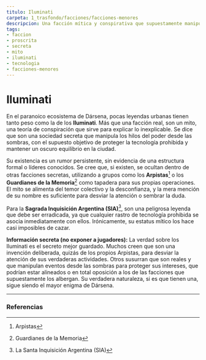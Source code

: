 ```yaml
---
titulo: Iluminati
carpeta: 1_trasfondo/facciones/facciones-menores
descripcion: Una facción mítica y conspirativa que supuestamente manipula los hilos del poder en Dársena. Su existencia es más un rumor que una realidad, pero el miedo a su influencia es un arma en sí misma.
tags:
- faccion
- proscrita
- secreta
- mito
- iluminati
- tecnologia
- facciones-menores
---
```


# Iluminati

En el paranoico ecosistema de Dársena, pocas leyendas urbanas tienen tanto peso como la de los **Iluminati**. Más que una facción real, son un mito, una teoría de conspiración que sirve para explicar lo inexplicable. Se dice que son una sociedad secreta que manipula los hilos del poder desde las sombras, con el supuesto objetivo de proteger la tecnología prohibida y mantener un oscuro equilibrio en la ciudad.

Su existencia es un rumor persistente, sin evidencia de una estructura formal o líderes conocidos. Se cree que, si existen, se ocultan dentro de otras facciones secretas, utilizando a grupos como los **Arpistas**[^arpistas] o los **Guardianes de la Memoria**[^guardianes] como tapadera para sus propias operaciones. El mito se alimenta del temor colectivo y la desconfianza, y la mera mención de su nombre es suficiente para desviar la atención o sembrar la duda.

Para la **Sagrada Inquisición Argentina (SIA)**[^sia], son una peligrosa leyenda que debe ser erradicada, ya que cualquier rastro de tecnología prohibida se asocia inmediatamente con ellos. Irónicamente, su estatus mítico los hace casi imposibles de cazar.

**Información secreta (no exponer a jugadores):** La verdad sobre los Iluminati es el secreto mejor guardado. Muchos creen que son una invención deliberada, quizás de los propios Arpistas, para desviar la atención de sus verdaderas actividades. Otros susurran que son reales y que manipulan eventos desde las sombras para proteger sus intereses, que podrían estar alineados o en total oposición a los de las facciones que supuestamente los albergan. Su verdadera naturaleza, si es que tienen una, sigue siendo el mayor enigma de Dársena.

---

### Referencias

[^arpistas]: Arpistas
[^guardianes]: Guardianes de la Memoria
[^sia]: La Santa Inquisición Argentina (SIA) 